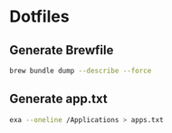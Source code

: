 # Dotfiles

## Generate Brewfile

```bash
brew bundle dump --describe --force
```

## Generate app.txt

```bash
exa --oneline /Applications > apps.txt
```

